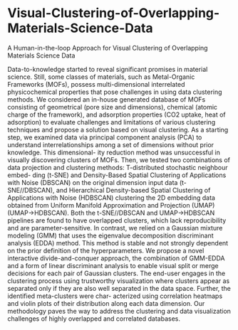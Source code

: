 # Visual-Clustering-of-Overlapping-Materials-Science-Data
A Human-in-the-loop Approach for Visual Clustering of Overlapping Materials Science Data

Data-to-knowledge started to reveal significant promises in material science. Still, some classes of materials, such as Metal-Organic Frameworks (MOFs), possess multi-dimensional interrelated physicochemical properties that pose challenges in using data clustering methods. We considered an in-house generated database of MOFs consisting of geometrical (pore size and dimensions), chemical (atomic charge of the framework), and adsorption properties (CO2 uptake, heat of adsorption) to evaluate challenges and limitations of various clustering techniques and propose a solution based on visual clustering. As a starting step, we examined data via principal component analysis (PCA) to understand interrelationships among a set of dimensions without prior knowledge. This dimensional- ity reduction method was unsuccessful in visually discovering clusters of MOFs. Then, we tested two combinations of data projection and clustering methods: T-distributed stochastic neighbour embed- ding (t-SNE) and Density-Based Spatial Clustering of Applications with Noise (DBSCAN) on the original dimension input data (t-SNE//DBSCAN), and Hierarchical Density-based Spatial Clustering of Applications with Noise (HDBSCAN) clustering the 2D embedding data obtained from Uniform Manifold Approximation and Projection (UMAP) (UMAP→HDBSCAN). Both the t-SNE//DBSCAN and UMAP→HDBSCAN pipelines are found to have overlapped clusters, which lack reproducibility and are parameter-sensitive. In contrast, we relied on a Gaussian mixture modeling (GMM) that uses the eigenvalue decomposition discriminant analysis (EDDA) method. This method is stable and not strongly dependent on the prior definition of the hyperparameters. We propose a novel interactive divide-and-conquer approach, the combination of GMM-EDDA and a form of linear discriminant analysis to enable visual split or merge decisions for each pair of Gaussian clusters. The end-user engages in the clustering process using trustworthy visualization where clusters appear as separated only if they are also well separated in the data space. Further, the identified meta-clusters were char- acterized using correlation heatmaps and violin plots of their distribution along each data dimension. Our methodology paves the way to address the clustering and data visualization challenges of highly overlapped and correlated databases.

